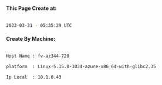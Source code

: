 
   
#### This Page Create at:

```bash

2023-03-31 - 05:35:29 UTC

```

#### Create By Machine:

```bash

Host Name : fv-az344-720

platform  : Linux-5.15.0-1034-azure-x86_64-with-glibc2.35

Ip Local  : 10.1.0.43

```

